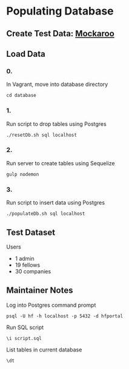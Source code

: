 # Populating Database
## Create Test Data: [Mockaroo](https://www.mockaroo.com/projects/1254)

## Load Data
### 0.
In Vagrant, move into database directory
```
cd database
```

### 1.
Run script to drop tables using Postgres
```
./resetDb.sh sql localhost
```

### 2.
Run server to create tables using Sequelize
```
gulp nodemon
```

### 3.
Run script to insert data using Postgres
```
./populateDb.sh sql localhost
```

## Test Dataset
Users
- 1 admin
- 19 fellows
- 30 companies

## Maintainer Notes
Log into Postgres command prompt
```
psql -U hf -h localhost -p 5432 -d hfportal
```

Run SQL script
```
\i script.sql
```

List tables in current database
```
\dt
```
